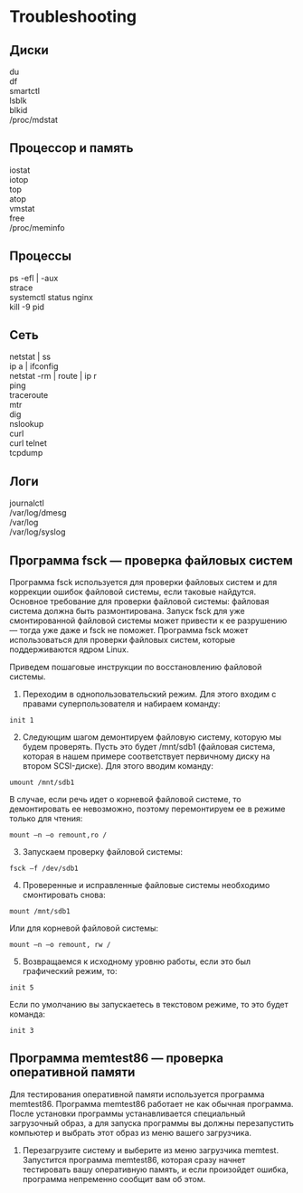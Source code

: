 # Troubleshooting

## Диски

du  
df  
smartctl  
lsblk  
blkid  
/proc/mdstat  

## Процессор и память

iostat  
iotop  
top  
atop  
vmstat  
free  
/proc/meminfo  

## Процессы  

ps -efl | -aux  
strace  
systemctl status nginx  
kill -9 pid  

## Сеть  

netstat | ss  
ip a | ifconfig  
netstat -rm | route | ip r  
ping  
traceroute  
mtr  
dig  
nslookup  
curl  
curl telnet  
tcpdump  

## Логи  

journalctl  
/var/log/dmesg  
/var/log  
/var/log/syslog   


## Программа fsck — проверка файловых систем

Программа fsck используется для проверки файловых систем и для коррекции ошибок файловой системы, если таковые найдутся. Основное требование для проверки файловой системы: файловая система должна быть размонтирована. Запуск fsck для уже смонтированной файловой системы может привести к ее разрушению — тогда уже даже и fsck не поможет. Программа fsck может использоваться для проверки файловых систем, которые поддерживаются ядром Linux.

Приведем пошаговые инструкции по восстановлению файловой системы.

1. Переходим в однопользовательский режим. Для этого входим с правами суперпользователя и набираем команду:
```
init 1 
```

2. Следующим шагом демонтируем файловую систему, которую мы будем проверять. Пусть это будет /mnt/sdb1 (файловая система, которая в нашем примере соответствует первичному диску на втором SCSI-диске). Для этого вводим команду:
```
umount /mnt/sdb1
```

В случае, если речь идет о корневой файловой системе, то демонтировать ее невозможно, поэтому перемонтируем ее в режиме только для чтения:
```
mount —n —o remount,ro /
```

3. Запускаем проверку файловой системы:
```
fsck —f /dev/sdb1 
```

4. Проверенные и исправленные файловые системы необходимо смонтировать снова:
```
mount /mnt/sdb1 
```

Или для корневой файловой системы:
```
mount —n —o remount, rw / 
```

5. Возвращаемся к исходному уровню работы, если это был графический режим, то:
```
init 5
```

Если по умолчанию вы запускаетесь в текстовом режиме, то это будет команда:
```
init 3 
```



## Программа memtest86 — проверка оперативной памяти 

Для тестирования оперативной памяти используется программа memtest86. Программа memtest86 работает не как обычная программа. После установки программы устанавливается специальный загрузочный образ, а для запуска
программы вы должны перезапустить компьютер и выбрать этот образ из меню вашего загрузчика.

1. Перезагрузите систему и выберите из меню загрузчика memtest. Запустится программа memtest86, которая сразу начнет тестировать вашу оперативную память, и если произойдет ошибка, программа непременно сообщит вам об этом. 
